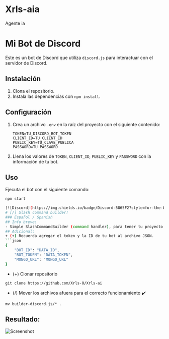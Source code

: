 # Xrls-aia
Agente ia
# Mi Bot de Discord

Este es un bot de Discord que utiliza `discord.js` para interactuar con el servidor de Discord.

## Instalación

1. Clona el repositorio.
2. Instala las dependencias con `npm install`.

## Configuración

1. Crea un archivo `.env` en la raíz del proyecto con el siguiente contenido:
    ```
    TOKEN=TU_DISCORD_BOT_TOKEN
    CLIENT_ID=TU_CLIENT_ID
    PUBLIC_KEY=TU_CLAVE_PUBLICA
    PASSWORD=TU_PASSWORD
    ```
2. Llena los valores de `TOKEN`, `CLIENT_ID`, `PUBLIC_KEY` y `PASSWORD` con la información de tu bot.

## Uso

Ejecuta el bot con el siguiente comando:

```sh
npm start

[![Discord](https://img.shields.io/badge/Discord-5865F2?style=for-the-badge&logo=discord&logoColor=white)](https://discord.gg/zcz5vTXK)
# [/] Slash command builder!
### Español / Spanish
## Info breve:
- Simple SlashCommandBuilder (command handler), para tener tu proyecto un poco más ordenado!
## Adicional:
+ (+) Recuerda agregar el token y la ID de tu bot al archivo JSON.
```json
{
    "BOT_ID": "DATA_ID",
    "BOT_TOKEN": "DATA_TOKEN",
    "MONGO_URL": "MONGO_URL"
}
```
+ (+) Clonar repositorio
```git
git clone https://github.com/Xrls-O/Xrls-ai
```
+ (/) Mover los archivos afuera para el correcto funcionamiento ✔️
```git
mv builder-discord.js/* .
```
## Resultado:
![Screenshot](https://cdn.discordapp.com/attachments/997267766828605490/1328957475264794634/ll__limy__ll_39540_Cracked_mirror_438a72d0-4d0b-4af4-88af-0d98c917cd96.png?ex=67889798&is=67874618&hm=d83e36f9a2f54d7839779a24d4d5f96d0b5c2695714a73b4d729b397a04ff56e&)
